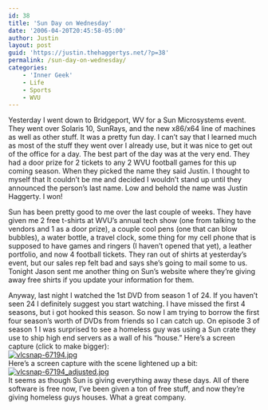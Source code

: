 ```yaml
---
id: 38
title: 'Sun Day on Wednesday'
date: '2006-04-20T20:45:58-05:00'
author: Justin
layout: post
guid: 'https://justin.thehaggertys.net/?p=38'
permalink: /sun-day-on-wednesday/
categories:
    - 'Inner Geek'
    - Life
    - Sports
    - WVU
---
```


Yesterday I went down to Bridgeport, WV for a Sun Microsystems event. They went over Solaris 10, SunRays, and the new x86/x64 line of machines as well as other stuff. It was a pretty fun day. I can’t say that I learned much as most of the stuff they went over I already use, but it was nice to get out of the office for a day. The best part of the day was at the very end. They had a door prize for 2 tickets to any 2 WVU football games for this up coming season. When they picked the name they said Justin. I thought to myself that It couldn’t be me and decided I wouldn’t stand up until they announced the person’s last name. Low and behold the name was Justin Haggerty. I won!

Sun has been pretty good to me over the last couple of weeks. They have given me 2 free t-shirts at WVU’s annual tech show (one from talking to the vendors and 1 as a door prize), a couple cool pens (one that can blow bubbles), a water bottle, a travel clock, some thing for my cell phone that is supposed to have games and ringers (I haven’t opened that yet), a leather portfolio, and now 4 football tickets. They ran out of shirts at yesterday’s event, but our sales rep felt bad and says she’s going to mail some to us. Tonight Jason sent me another thing on Sun’s website where they’re giving away free shirts if you update your information for them.

Anyway, last night I watched the 1st DVD from season 1 of 24. If you haven’t seen 24 I definitely suggest you start watching. I have missed the first 4 seasons, but i got hooked this season. So now I am trying to borrow the first four season’s worth of DVDs from friends so I can catch up. On episode 3 of season 1 I was surprised to see a homeless guy was using a Sun crate they use to ship high end servers as a wall of his “house.” Here’s a screen capture (click to make bigger):  
[![vlcsnap-67194.jpg](https://justin.thehaggertys.net/wp-content/uploads/2006/04/vlcsnap-67194.thumbnail.jpg)](https://justin.thehaggertys.net/wp-content/uploads/2006/04/vlcsnap-67194.jpg "vlcsnap-67194.jpg")  
Here’s a screen capture with the scene lightened up a bit:  
[![vlcsnap-67194_adjusted.jpg](https://justin.thehaggertys.net/wp-content/uploads/2006/04/vlcsnap-67194_adjusted.thumbnail.jpg)](https://justin.thehaggertys.net/wp-content/uploads/2006/04/vlcsnap-67194_adjusted.jpg "vlcsnap-67194_adjusted.jpg")  
It seems as though Sun is giving everything away these days. All of there software is free now, I’ve been given a ton of free stuff, and now they’re giving homeless guys houses. What a great company.